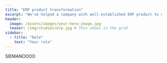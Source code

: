 ```yaml
---
title: "ERP product transformation"
excerpt: "We've helped a company with well-established ERP product to make first steps in containers and cloud."
header:
  image: /assets/images/your-hero-image.jpg
  teaser: /img/studies/erp.jpg # This shows in the grid
sidebar:
  - title: "Role"
    text: "Your role"
---
```


SIEMANOOOO
